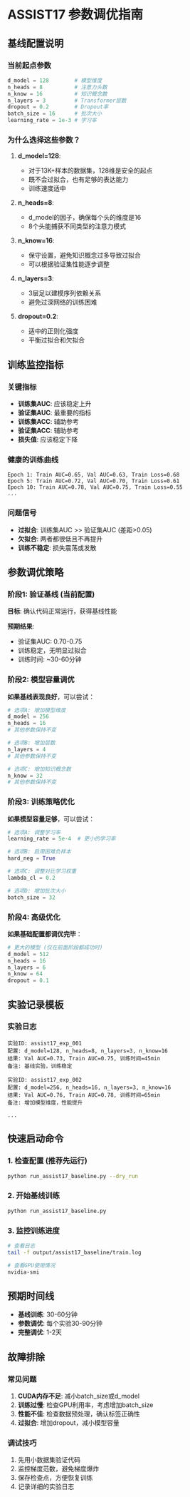 # ASSIST17 参数调优指南

## 基线配置说明

### 当前起点参数
```python
d_model = 128        # 模型维度
n_heads = 8          # 注意力头数  
n_know = 16          # 知识概念数
n_layers = 3         # Transformer层数
dropout = 0.2        # Dropout率
batch_size = 16      # 批次大小
learning_rate = 1e-3 # 学习率
```

### 为什么选择这些参数？

1. **d_model=128**: 
   - 对于13K+样本的数据集，128维是安全的起点
   - 既不会过拟合，也有足够的表达能力
   - 训练速度适中

2. **n_heads=8**: 
   - d_model的因子，确保每个头的维度是16
   - 8个头能捕获不同类型的注意力模式

3. **n_know=16**: 
   - 保守设置，避免知识概念过多导致过拟合
   - 可以根据验证集性能逐步调整

4. **n_layers=3**: 
   - 3层足以建模序列依赖关系
   - 避免过深网络的训练困难

5. **dropout=0.2**: 
   - 适中的正则化强度
   - 平衡过拟合和欠拟合

## 训练监控指标

### 关键指标
- **训练集AUC**: 应该稳定上升
- **验证集AUC**: 最重要的指标
- **训练集ACC**: 辅助参考
- **验证集ACC**: 辅助参考
- **损失值**: 应该稳定下降

### 健康的训练曲线
```
Epoch 1: Train AUC=0.65, Val AUC=0.63, Train Loss=0.68
Epoch 5: Train AUC=0.72, Val AUC=0.70, Train Loss=0.61
Epoch 10: Train AUC=0.78, Val AUC=0.75, Train Loss=0.55
...
```

### 问题信号
- **过拟合**: 训练集AUC >> 验证集AUC (差距>0.05)
- **欠拟合**: 两者都很低且不再提升
- **训练不稳定**: 损失震荡或发散

## 参数调优策略

### 阶段1: 验证基线 (当前配置)
**目标**: 确认代码正常运行，获得基线性能

**预期结果**:
- 验证集AUC: 0.70-0.75
- 训练稳定，无明显过拟合
- 训练时间: ~30-60分钟

### 阶段2: 模型容量调优
**如果基线表现良好**，可以尝试：

```python
# 选项A: 增加模型维度
d_model = 256
n_heads = 16
# 其他参数保持不变

# 选项B: 增加层数
n_layers = 4
# 其他参数保持不变

# 选项C: 增加知识概念数
n_know = 32
# 其他参数保持不变
```

### 阶段3: 训练策略优化
**如果模型容量足够**，可以尝试：

```python
# 选项A: 调整学习率
learning_rate = 5e-4  # 更小的学习率

# 选项B: 启用困难负样本
hard_neg = True

# 选项C: 调整对比学习权重
lambda_cl = 0.2

# 选项D: 增加批次大小
batch_size = 32
```

### 阶段4: 高级优化
**如果基础配置都调优完毕**：

```python
# 更大的模型 (仅在前面阶段都成功时)
d_model = 512
n_heads = 16
n_layers = 6
n_know = 64
dropout = 0.1
```

## 实验记录模板

### 实验日志
```
实验ID: assist17_exp_001
配置: d_model=128, n_heads=8, n_layers=3, n_know=16
结果: Val AUC=0.73, Train AUC=0.75, 训练时间=45min
备注: 基线实验，训练稳定

实验ID: assist17_exp_002  
配置: d_model=256, n_heads=16, n_layers=3, n_know=16
结果: Val AUC=0.76, Train AUC=0.78, 训练时间=65min
备注: 增加模型维度，性能提升

...
```

## 快速启动命令

### 1. 检查配置 (推荐先运行)
```bash
python run_assist17_baseline.py --dry_run
```

### 2. 开始基线训练
```bash
python run_assist17_baseline.py
```

### 3. 监控训练进度
```bash
# 查看日志
tail -f output/assist17_baseline/train.log

# 查看GPU使用情况
nvidia-smi
```

## 预期时间线

- **基线训练**: 30-60分钟
- **参数调优**: 每个实验30-90分钟
- **完整调优**: 1-2天

## 故障排除

### 常见问题
1. **CUDA内存不足**: 减小batch_size或d_model
2. **训练过慢**: 检查GPU利用率，考虑增加batch_size
3. **性能不佳**: 检查数据预处理，确认标签正确性
4. **过拟合**: 增加dropout，减小模型容量

### 调试技巧
1. 先用小数据集验证代码
2. 监控梯度范数，避免梯度爆炸
3. 保存检查点，方便恢复训练
4. 记录详细的实验日志
